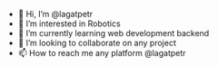 - 👋 Hi, I’m @lagatpetr
- 👀 I’m interested in Robotics 
- 🌱 I’m currently learning web development backend 
- 💞️ I’m looking to collaborate on any project
- 📫 How to reach me any platform @lagatpetr

<!---
lagatpetr/lagatpetr is a ✨ special ✨ repository because its `README.md` (this file) appears on your GitHub profile.
You can click the Preview link to take a look at your changes.
--->
